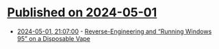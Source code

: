 # [Published on 2024-05-01](index.md)

* [2024-05-01, 21:07:00](https://soylentnews.org/article.pl?sid=24/04/30/1333234&from=rss) - [Reverse-Engineering and “Running Windows 95” on a Disposable Vape](https://soylentnews.org/article.pl?sid=24/04/30/1333234&from=rss)
